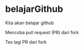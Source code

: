 # belajarGithub
Kita akan belajar github


Mencoba pull request (PR) dari fork


Tes lagi PR dari fork

